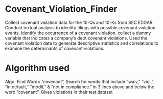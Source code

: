 # Covenant_Violation_Finder
 Collect covenant violation data for the 10-Qs and 10-Ks from SEC EDGAR. Conduct textual analysis to identify filings with possible covenant violation events. Identify the occurrence of a covenant violation, collect a dummy variable that indicates a company’s debt covenant violations. Used the covenant violation data to generate descriptive statistics and correlations to examine the determinants of covenant violations.

# Algorithm used
 Algo: Find Word= “covenant”, Search for words that include  “waiv,” “viol,” “in default,” “modif,” & “not in compliance.” in 3 lines above and below the word “covenant”. Gives violations in their test dataset